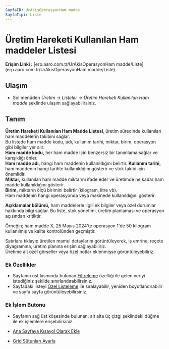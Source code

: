 ```yaml
---
SayfaID: UrAkisOperasyonHam madde
SayfaTipi: Liste
---
```


# Üretim Hareketi Kullanılan Ham maddeler Listesi

**Erişim Linki :** [erp.aaro.com.tr/UrAkisOperasyonHam madde/Liste](erp.aaro.com.tr/UrAkisOperasyonHam madde/Liste)

## Ulaşım

- Sol menüden *Üretim -> Listeler -> Üretim Hareketi Kullanılan Ham madde* şeklinde ulaşım sağlayabilirsiniz.

## Tanım

**Üretim Hareketi Kullanılan Ham Madde Listesi**, üretim sürecinde kullanılan ham maddelerin takibini sağlar.  
Bu listede ham madde kodu, adı, kullanım tarihi, miktar, birim, operasyon gibi bilgiler yer alır.  
**Ham madde kodu,** her ham madde için benzersiz bir tanımlama sağlar ve karışıklığı önler.    
**Ham madde adı,** hangi ham maddenin kullanıldığını belirtir. 
**Kullanım tarihi,** ham maddenin hangi tarihte kullanıldığını gösterir ve stok takibi için önemlidir.   
**Miktar,** kullanılan ham madde miktarını ifade eder ve üretimde ne kadar ham madde kullanıldığını gösterir.   
**Birim,** miktarın ölçü birimini belirtir (kilogram, litre vb).  
Ham maddenin hangi operasyonda veya makinede kullanıldığını gösterir. 

**Açıklamalar bölümü,** ham maddelerle ilgili ek bilgiler veya özel durumlar hakkında bilgi sağlar. 
Bu liste, stok yönetimi, üretim planlaması ve operasyon açısından kritiktir. 

Örneğin; ham madde X, 25 Mayıs 2024'te operasyon 1'de 50 kilogram kullanılmış ve kalite kontrolünden geçmiştir. 

Satırlara tıklayıp üretilen mamul detaylarını görüntüleyerek, iş emrine, reçete diyagramına, üretim planına erişim sağlayabiliriz.  
Üretime ait özel görseller veya özel notlar eklenmişse görüntüleyebiliriz.

### Ek Özellikler 

- Sayfanın üst kısmında bulunan [Filtreleme](../TemelOzellikler/SayfaKisitlari.md) özelliği ile gelen veriyi istediğiniz şekilde sınırlandırabilirsiniz.
- Sayfadaki listeyi [Özel Listeleme](../TemelOzellikler/ListeNesnesi.md) ile sıralayabilir, yeniden boyutlandırabilir ve sayfa sayfa görüntüleyebilirsiniz.

### Ek İşlem Butonu

- Sayfanın sağ üst köşesinde bulunan, alt alta üç çizgi şeklindeki düğme ile ek işlemlere erişebilirsiniz.








- [Ana Sayfaya Kısayol Olarak Ekle](../TemelOzellikler/KisaYollaraEkleme.md)
- [Grid Sütunları Ayarla](../TemelOzellikler/GridSutunAyarlari.md)



